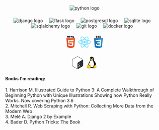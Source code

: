
###

<div align="center">
  <img src="https://cdn.jsdelivr.net/gh/devicons/devicon/icons/python/python-original.svg" height="70" alt="python logo"  />
</div>

###


###

<div align="center">
  <img src="https://cdn.jsdelivr.net/gh/devicons/devicon/icons/django/django-plain.svg" height="40" alt="django logo"  />
  <img width="12" />
  <img src="https://cdn.jsdelivr.net/gh/devicons/devicon/icons/flask/flask-original.svg" height="40" alt="flask logo"  />
  <img width="12" />
  <img src="https://cdn.jsdelivr.net/gh/devicons/devicon/icons/postgresql/postgresql-original.svg" height="40" alt="postgresql logo"  />
  <img width="12" />
  <img src="https://cdn.jsdelivr.net/gh/devicons/devicon/icons/sqlite/sqlite-original.svg" height="40" alt="sqlite logo"  />
  <img width="12" />
  <img src="https://cdn.jsdelivr.net/gh/devicons/devicon/icons/sqlalchemy/sqlalchemy-original.svg" height="40" alt="sqlalchemy logo"  />
  <img width="12" />
  <img src="https://cdn.jsdelivr.net/gh/devicons/devicon/icons/git/git-original.svg" height="40" alt="git logo"  />
  <img width="12" />
  <img src="https://cdn.jsdelivr.net/gh/devicons/devicon/icons/docker/docker-original.svg" height="40" alt="docker logo"  />
  <img width="12" />
  
  
</div>

###
<div align="center">
  <img src="https://github.com/devicons/devicon/blob/v2.15.1/icons/html5/html5-original-wordmark.svg" height="40" alt="html5 logo"  />
  <img src="https://github.com/devicons/devicon/blob/v2.15.1/icons/react/react-original.svg" height="40" alt="css3 logo"  />
  <img src="https://github.com/devicons/devicon/blob/v2.15.1/icons/css3/css3-original-wordmark.svg" height="40" alt="css3 logo"  />
</div>

###
<div align="center">
  
  <img src="https://github.com/devicons/devicon/blob/v2.15.1/icons/bash/bash-original.svg" height="40" alt="bash logo" />
  <img src="https://github.com/devicons/devicon/blob/v2.15.1/icons/linux/linux-original.svg" height="40" alt="linux logo" />
  
<div align="center">

<div align="left">
  <h4 align="left"> Books I'm reading:</h4>
  <p1>
    1. Harrison M. Illustrated Guide to Python 3: A Complete Walkthrough of Beginning Python with Unique Illustrations Showing how Python Really Works. Now covering Python 3.6
    <br>
    2. Mitchell R. Web Scraping with Python: Collecting More Data from the Modern Web
    <br>
    3. Melé A. Django 2 by Example
    <br>
    4. Bader D. Python Tricks: The Book
  </p1>
</div>
  
###
